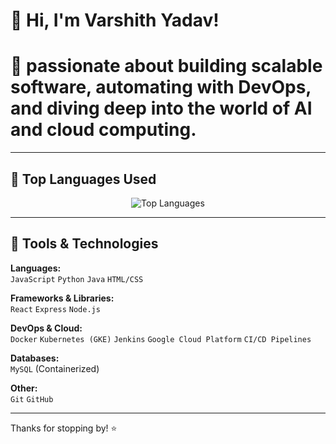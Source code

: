 # 👋 Hi, I'm Varshith Yadav!

# 🚀 passionate about building scalable software, automating with DevOps, and diving deep into the world of AI and cloud computing.

---

## 📌 Top Languages Used

<p align="center">
  <img src="https://github-readme-stats.vercel.app/api/top-langs/?username=Varshith-Yadav&layout=compact&theme=radical" alt="Top Languages" />
</p>

---

## 🔧 Tools & Technologies

**Languages:**  
`JavaScript` `Python` `Java` `HTML/CSS`

**Frameworks & Libraries:**  
`React` `Express` `Node.js`

**DevOps & Cloud:**  
`Docker` `Kubernetes (GKE)` `Jenkins` `Google Cloud Platform` `CI/CD Pipelines`

**Databases:**  
`MySQL` (Containerized)

**Other:**  
`Git` `GitHub`

---

Thanks for stopping by! ⭐
